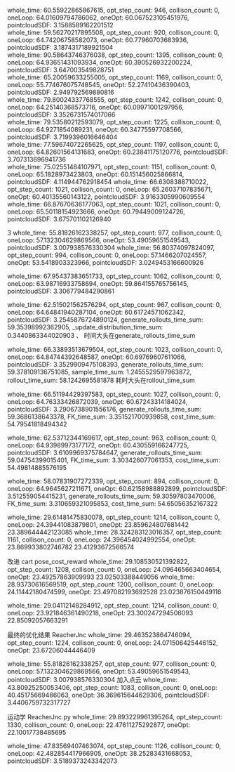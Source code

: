 whole_time: 60.55922865867615, opt_step_count: 946, collison_count: 0, oneLoop: 64.01609794786062, oneOpt: 60.067523105451976, pointcloudSDF: 3.1588589162201512 \
whole_time: 59.56270217895508, opt_step_count: 920, collison_count: 0, oneLoop: 64.74206758582073, oneOpt: 60.77960703683936,  pointcloudSDF: 3.1874317189921504 \
whole_time: 90.58643746376038, opt_step_count: 1395, collison_count: 0, oneLoop: 64.93651431093934, oneOpt: 60.390526932200224, pointcloudSDF: 3.647003549828751 \
whole_time: 65.20059633255005, opt_step_count: 1169, collison_count: 0, oneLoop: 55.774676075748545, oneOpt: 52.27410436390403, pointcloudSDF: 2.949792569880816 \
whole_time: 79.80024337768555, opt_step_count: 1242, collison_count: 0, oneLoop: 64.25140368573716, oneOpt: 60.09971001297956, pointcloudSDF: 3.3526731574017066 \
whole_time: 79.53580212593079, opt_step_count: 1225, collison_count: 0, oneLoop: 64.9271854089231, oneOpt: 60.34775597708566, pointcloudSDF: 3.7199396016646404 \
whole_time: 77.59674072265625, opt_step_count: 1197, collison_count: 0, oneLoop: 64.82601564131683, oneOpt: 60.23841175120776, pointcloudSDF: 3.707313696941736 \
whole_time: 75.02551484107971, opt_step_count: 1151, collison_count: 0, oneLoop: 65.1828973423803, oneOpt: 60.151456025866814, pointcloudSDF: 4.114944762918454
whole_time: 66.6308388710022, opt_step_count: 1021, collison_count: 0, oneLoop: 65.26037107835671, oneOpt: 60.40135560143122, pointcloudSDF: 3.9163305990609554
whole_time: 66.87670636177063, opt_step_count: 1021, collison_count: 0, oneLoop: 65.50118154923666, oneOpt: 60.79449009124726, pointcloudSDF: 3.675701102126940

3
whole_time: 55.81826162338257, opt_step_count: 977, collison_count: 0, oneLoop: 57.132304629869566, oneOpt: 53.49059651549543, pointcloudSDF: 3.007938576330304
whole_time: 56.80374097824097, opt_step_count: 994, collison_count: 0, oneLoop: 57.1466207024557, oneOpt: 53.5418903323966, pointcloudSDF: 3.0249453166600926


whole_time: 67.95437383651733, opt_step_count: 1062, collison_count: 0, oneLoop: 63.98716933758694, oneOpt: 59.864155765756145, pointcloudSDF: 3.306779484290861


whole_time: 62.515021562576294, opt_step_count: 967, collison_count: 0, oneLoop: 64.64841940287104, oneOpt: 60.61724571062342, pointcloudSDF: 3.2545876724890124, generate_rollouts_time_sum: 59.35398992362905, _update_distribution_time_sum: 0.3440863344020903 、
时间大头在generate_rollouts_time_sum


whole_time: 66.33893513679504, opt_step_count: 1023, collison_count: 0, oneLoop: 64.84744392648587, oneOpt: 60.69769607611066, pointcloudSDF: 3.3529909475108393, generate_rollouts_time_sum: 59.378109136751085, sample_time_sum: 1.2455529597963872, rollout_time_sum: 58.1242695581878 
耗时大头在rollout_time_sum

whole_time: 66.51194429397583, opt_step_count: 1027, collison_count: 0, oneLoop: 64.76333426872039, oneOpt: 60.67243314184024, pointcloudSDF: 3.2906738901556176, generate_rollouts_time_sum: 59.3686138643378, FK_time_sum: 3.351521700939858, cost_time_sum: 54.79541818494342 



whole_time: 62.53712344169617, opt_step_count: 963, collison_count: 0, oneLoop: 64.93989973177172, oneOpt: 60.430559166247725, pointcloudSDF: 3.6109969375784647, generate_rollouts_time_sum: 59.04754399015401, FK_time_sum: 3.303426077061353, cost_time_sum: 54.49814885576195 


whole_time: 58.07831907272339, opt_step_count: 894, collison_count: 0, oneLoop: 64.9645627211671, oneOpt: 60.62158988892899, pointcloudSDF: 3.512559054415231, generate_rollouts_time_sum: 59.30597803470006, FK_time_sum: 3.310659321095853, cost_time_sum: 54.65056352167322 

whole_time: 29.61481475830078, opt_step_count: 1214, collison_count: 0, oneLoop: 24.39441083879801, oneOpt: 23.859624807681442
23.389644442123085
whole_time: 28.324283123016357, opt_step_count: 1161, collison_count: 0, oneLoop: 24.396454024992554, oneOpt: 23.869933802746782
23.41293672566574

改进 cart pose_cost_reward
whole_time: 29.108530521392822, opt_step_count: 1208, collison_count: 0, oneLoop: 24.096465663404654, oneOpt: 23.49257863909993
23.02503388449056
whole_time: 28.93730616569519, opt_step_count: 1200, collison_count: 0, oneLoop: 24.11442180474599, oneOpt: 23.497082193692528
23.023876150449116

whole_time: 29.04112148284912, opt_step_count: 1214, collison_count: 0, oneLoop: 23.921846361490218, oneOpt: 23.300247294506093
22.85092057663291

最终的优化结果 ReacherJnc
whole_time: 29.463523864746094, opt_step_count: 1224, collison_count: 0, oneLoop: 24.071506425446152, oneOpt: 23.67206044446409


whole_time: 55.81826162338257, opt_step_count: 977, collison_count: 0, oneLoop: 57.132304629869566, oneOpt: 53.49059651549543, pointcloudSDF: 3.007938576330304
加入点云
whole_time: 43.80925250053406, opt_step_count: 1083, collison_count: 0, oneLoop: 40.45175669486063, oneOpt: 36.369615644629306, pointcloudSDF: 3.4406759732317727


运动学 ReacherJnc.py
whole_time: 29.893229961395264, opt_step_count: 1330, collison_count: 0, oneLoop: 22.47611275292877, oneOpt: 22.10017738485695


whole_time: 47.83569407463074, opt_step_count: 1126, collison_count: 0, oneLoop: 42.482854417966905, oneOpt: 38.25283431668053, pointcloudSDF: 3.5189373243342073